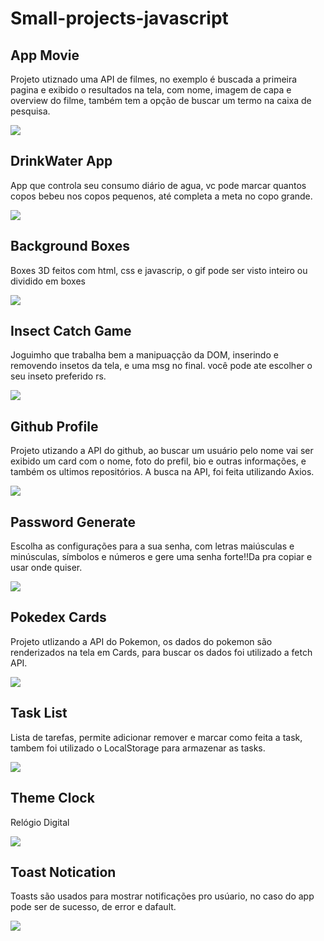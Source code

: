 # Small-projects-javascript

## App Movie

Projeto utiznado uma API de filmes, no exemplo é buscada a primeira pagina e exibido o resultados na tela, com nome, imagem de capa e overview do filme, também tem a opção de buscar um termo na caixa de pesquisa.

![](https://raw.githubusercontent.com/WerbethAraujo/small-projects-javascript/main/imgsOfProjects/appMovie.png)

## DrinkWater App

App que controla seu consumo diário de agua, vc pode marcar quantos copos bebeu nos copos pequenos, até completa a meta no copo grande.

![](https://raw.githubusercontent.com/WerbethAraujo/small-projects-javascript/main/imgsOfProjects/drinkWater.png)

## Background Boxes

Boxes 3D feitos com html, css e javascrip, o gif pode ser visto inteiro ou dividido em boxes 

![](https://raw.githubusercontent.com/WerbethAraujo/small-projects-javascript/main/imgsOfProjects/backBoxes.png)

## Insect Catch Game

Joguimho que trabalha bem a manipuaçção da DOM, inserindo e removendo insetos da tela, e uma msg no final. você pode ate escolher o seu inseto preferido rs.

![](https://raw.githubusercontent.com/WerbethAraujo/small-projects-javascript/main/imgsOfProjects/catchInsectGame.png)

## Github Profile

Projeto utizando a API do github, ao buscar um usuário pelo nome vai ser exibido um card com o nome, foto do prefil, bio e outras informações, e também os ultimos repositórios.
A busca na API, foi feita utilizando Axios.

![](https://raw.githubusercontent.com/WerbethAraujo/small-projects-javascript/main/imgsOfProjects/githubProfile.png)

## Password Generate 

Escolha as configurações para a sua senha, com letras maiúsculas e minúsculas, símbolos e números e gere uma senha forte!!Da pra copiar e usar onde quiser.

![](https://raw.githubusercontent.com/WerbethAraujo/small-projects-javascript/main/imgsOfProjects/passwordGenerate.png)

## Pokedex Cards

Projeto utlizando a API do Pokemon, os dados do pokemon são renderizados na tela em Cards, para buscar os dados foi utilizado a fetch API.

![](https://raw.githubusercontent.com/WerbethAraujo/small-projects-javascript/main/imgsOfProjects/pokedexCards.png)

## Task List

Lista de tarefas, permite adicionar remover e marcar como feita a task, tambem foi utilizado o LocalStorage para armazenar as tasks.

![](https://raw.githubusercontent.com/WerbethAraujo/small-projects-javascript/main/imgsOfProjects/taskList.png)

## Theme Clock

Relógio Digital

![](https://raw.githubusercontent.com/WerbethAraujo/small-projects-javascript/main/imgsOfProjects/themeClock.png)

## Toast Notication

Toasts são usados para mostrar notificações pro usúario, no caso do app pode ser de sucesso, de error e dafault.

![](https://raw.githubusercontent.com/WerbethAraujo/small-projects-javascript/main/imgsOfProjects/toastNotification.png)
